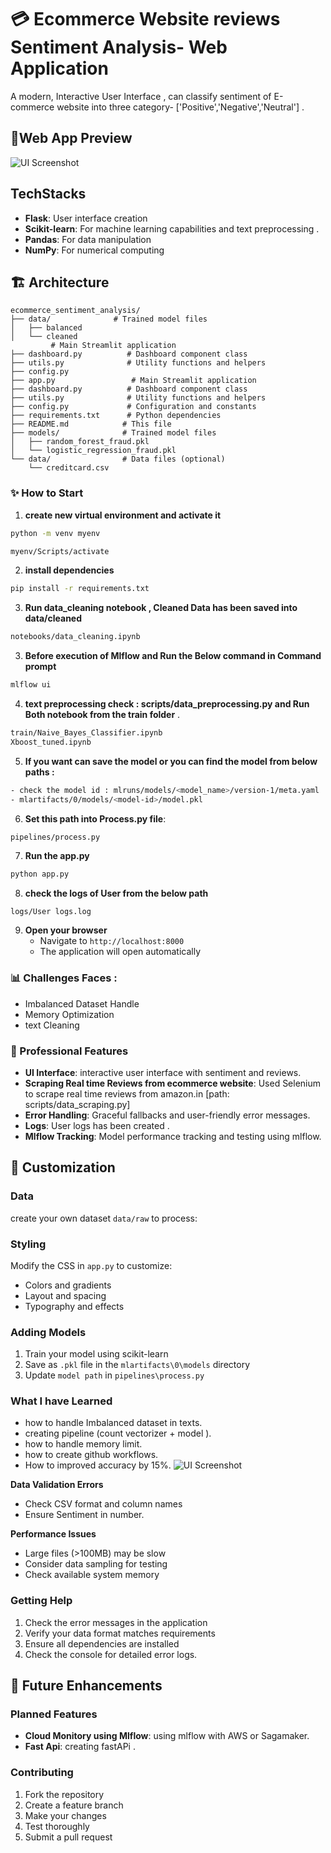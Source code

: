 # 💳 Ecommerce Website reviews Sentiment Analysis- Web Application

A modern, Interactive User Interface , can classify sentiment of E-commerce website into three category- ['Positive','Negative','Neutral'] .


## 🚀Web App Preview
![UI Screenshot](ecommerce_sentiment_analysis/visualizations/user_interface.png)


## TechStacks

- **Flask**: User interface creation 
- **Scikit-learn**: For machine learning capabilities and text preprocessing .
- **Pandas**: For data manipulation
- **NumPy**: For numerical computing


## 🏗️ Architecture

``` 
ecommerce_sentiment_analysis/
├── data/              # Trained model files
│   ├── balanced
│   └── cleaned
         # Main Streamlit application
├── dashboard.py          # Dashboard component class
├── utils.py              # Utility functions and helpers
├── config.py 
├── app.py                 # Main Streamlit application
├── dashboard.py          # Dashboard component class
├── utils.py              # Utility functions and helpers
├── config.py             # Configuration and constants
├── requirements.txt      # Python dependencies
├── README.md            # This file
├── models/              # Trained model files
│   ├── random_forest_fraud.pkl
│   └── logistic_regression_fraud.pkl
└── data/                # Data files (optional)
    └── creditcard.csv

```

### ✨ How to Start 
1. **create new virtual environment and activate it**
```bash 
python -m venv myenv

myenv/Scripts/activate
```

2. **install dependencies**
```bash
pip install -r requirements.txt
```
3. **Run data_cleaning notebook  , Cleaned Data has been saved into data/cleaned**
```bash
notebooks/data_cleaning.ipynb
```
3. **Before execution of Mlflow and Run the Below command in Command prompt**
```bash 
mlflow ui   
```

4. **text preprocessing check : scripts/data_preprocessing.py  and Run Both notebook from the train folder** . 
``` bash
train/Naive_Bayes_Classifier.ipynb
Xboost_tuned.ipynb
```

5. **If you want can save the model or you can find the model from below paths :**
``` bash
- check the model id : mlruns/models/<model_name>/version-1/meta.yaml
- mlartifacts/0/models/<model-id>/model.pkl
```

6. **Set this path into Process.py file**:
``` bash
pipelines/process.py
```

7. **Run the app.py**
``` bash 
python app.py
```

8. **check the logs of User from the below path**
``` 
logs/User logs.log
```
9. **Open your browser**
   - Navigate to `http://localhost:8000`
   - The application will open automatically

### 📊 Challenges Faces :
- Imbalanced Dataset Handle 
- Memory Optimization 
- text Cleaning 

### 🔧 Professional Features
- **UI Interface**: interactive user interface with sentiment and reviews.
- **Scraping Real time Reviews from ecommerce website**: Used Selenium to scrape real time reviews from amazon.in [path: scripts/data_scraping.py]
- **Error Handling**: Graceful fallbacks and user-friendly error messages.
- **Logs**: User logs has been created . 
- **Mlflow Tracking**: Model performance tracking and testing using mlflow.



## 🎨 Customization

### Data
create your own dataset `data/raw` to process:


### Styling
Modify the CSS in `app.py` to customize:
- Colors and gradients
- Layout and spacing
- Typography and effects

### Adding Models
1. Train your model using scikit-learn
2. Save as `.pkl` file in the `mlartifacts\0\models` directory
3. Update `model path` in `pipelines\process.py`



### What I have Learned 
- how to handle Imbalanced dataset in texts. 
- creating pipeline (count vectorizer + model ).
- how to handle memory limit. 
- how to create github workflows.
- How to improved accuracy by 15%. 
![UI Screenshot](ecommerce_sentiment_analysis/visualizations/beforeVsAfter.png)



**Data Validation Errors**
- Check CSV format and column names
- Ensure Sentiment in number. 

**Performance Issues**
- Large files (>100MB) may be slow
- Consider data sampling for testing
- Check available system memory

### Getting Help
1. Check the error messages in the application
2. Verify your data format matches requirements
3. Ensure all dependencies are installed
4. Check the console for detailed error logs.




## 🚀 Future Enhancements

### Planned Features
- **Cloud Monitory using Mlflow**: using mlflow with AWS or Sagamaker.
- **Fast Api**:  creating fastAPi .

### Contributing
1. Fork the repository
2. Create a feature branch
3. Make your changes
4. Test thoroughly
5. Submit a pull request


